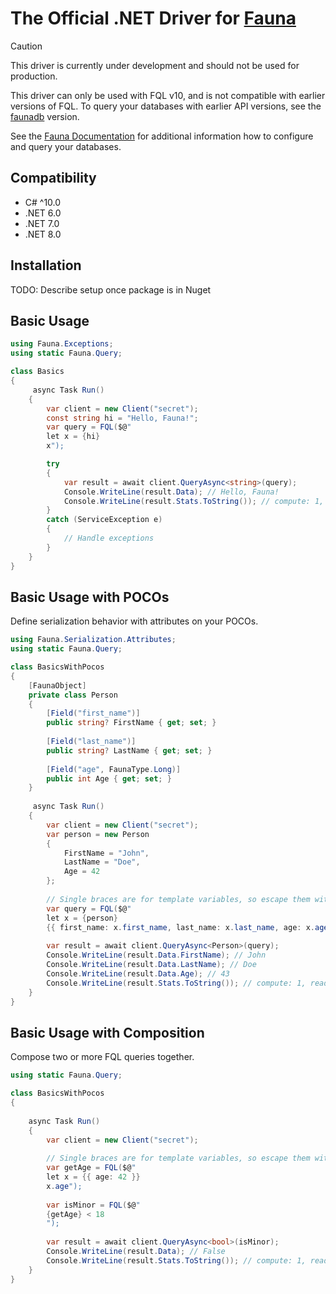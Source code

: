 # The Official .NET Driver for [Fauna](https://fauna.com/)

> [!CAUTION]
> This driver is currently under development and should not be used for production.

This driver can only be used with FQL v10, and is not compatible with earlier versions of FQL. To query your databases with earlier API versions, see the [faunadb](https://pkg.go.dev/github.com/fauna/faunadb-go/v4) version.

See the [Fauna Documentation](https://docs.fauna.com/fauna/current/) for additional information how to configure and query your databases.

## Compatibility

- C# ^10.0
- .NET 6.0
- .NET 7.0
- .NET 8.0


## Installation

TODO: Describe setup once package is in Nuget

## Basic Usage

```csharp
using Fauna.Exceptions;
using static Fauna.Query;

class Basics
{
     async Task Run()
    {
        var client = new Client("secret");
        const string hi = "Hello, Fauna!";
        var query = FQL($@"
        let x = {hi}
        x");

        try
        {
            var result = await client.QueryAsync<string>(query);
            Console.WriteLine(result.Data); // Hello, Fauna!
            Console.WriteLine(result.Stats.ToString()); // compute: 1, read: 0, write: 0, ...
        }
        catch (ServiceException e)
        {
            // Handle exceptions 
        }
    }
}
```

## Basic Usage with POCOs

Define serialization behavior with attributes on your POCOs.

```csharp
using Fauna.Serialization.Attributes;
using static Fauna.Query;

class BasicsWithPocos
{
    [FaunaObject]
    private class Person
    {
        [Field("first_name")]
        public string? FirstName { get; set; }
        
        [Field("last_name")]
        public string? LastName { get; set; }
        
        [Field("age", FaunaType.Long)]
        public int Age { get; set; }
    }
    
     async Task Run()
    {
        var client = new Client("secret");
        var person = new Person
        {
            FirstName = "John",
            LastName = "Doe",
            Age = 42
        };
        
        // Single braces are for template variables, so escape them with double braces.
        var query = FQL($@"
        let x = {person}
        {{ first_name: x.first_name, last_name: x.last_name, age: x.age + 1}}");
  
        var result = await client.QueryAsync<Person>(query);
        Console.WriteLine(result.Data.FirstName); // John
        Console.WriteLine(result.Data.LastName); // Doe
        Console.WriteLine(result.Data.Age); // 43
        Console.WriteLine(result.Stats.ToString()); // compute: 1, read: 0, write: 0, ...
    }
}
```

## Basic Usage with Composition

Compose two or more FQL queries together.

```csharp
using static Fauna.Query;

class BasicsWithPocos
{
    
    async Task Run()
    {
        var client = new Client("secret");
        
        // Single braces are for template variables, so escape them with double braces.
        var getAge = FQL($@"
        let x = {{ age: 42 }}
        x.age");
        
        var isMinor = FQL($@"
        {getAge} < 18
        ");
  
        var result = await client.QueryAsync<bool>(isMinor);
        Console.WriteLine(result.Data); // False
        Console.WriteLine(result.Stats.ToString()); // compute: 1, read: 0, write: 0, ...
    }
}
```
